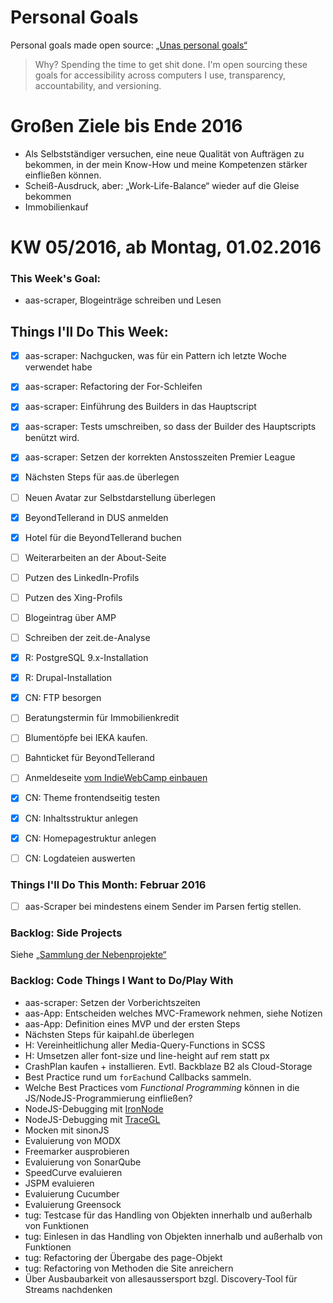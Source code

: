 Personal Goals
==============

Personal goals made open source: [„Unas personal goals“](http://una.im/personal-goals-guide/#=%81)
> Why? Spending the time to get shit done. I'm open sourcing these goals for accessibility across computers I use, transparency, accountability, and versioning.

# Großen Ziele bis Ende 2016
* Als Selbstständiger versuchen, eine neue Qualität von Aufträgen zu bekommen, in der mein Know-How und meine Kompetenzen stärker einfließen können.
* Scheiß-Ausdruck, aber: „Work-Life-Balance“ wieder auf die Gleise bekommen
* Immobilienkauf

# KW 05/2016, ab Montag, 01.02.2016

### This Week's Goal: 
* aas-scraper, Blogeinträge schreiben und Lesen

## Things I'll Do This Week:
- [x] aas-scraper: Nachgucken, was für ein Pattern ich letzte Woche verwendet habe
- [x] aas-scraper: Refactoring der For-Schleifen
- [x] aas-scraper: Einführung des Builders in das Hauptscript
- [x] aas-scraper: Tests umschreiben, so dass der Builder des Hauptscripts benützt wird.
- [x] aas-scraper: Setzen der korrekten Anstosszeiten Premier League
- [x] Nächsten Steps für aas.de überlegen
- [ ] Neuen Avatar zur Selbstdarstellung überlegen
- [x] BeyondTellerand in DUS anmelden
- [x] Hotel für die BeyondTellerand buchen
- [ ] Weiterarbeiten an der About-Seite
- [ ] Putzen des LinkedIn-Profils
- [ ] Putzen des Xing-Profils
- [ ] Blogeintrag über AMP
- [ ] Schreiben der zeit.de-Analyse
- [x] R: PostgreSQL 9.x-Installation
- [x] R: Drupal-Installation
- [x] CN: FTP besorgen
- [ ] Beratungstermin für Immobilienkredit
- [ ] Blumentöpfe bei IEKA kaufen.
- [ ] Bahnticket für BeyondTellerand
- [ ] Anmeldeseite [vom IndieWebCamp einbauen](https://indiewebcamp.com/2016/Germany/Guest_List)
- [x] CN: Theme frontendseitig testen
- [x] CN: Inhaltsstruktur anlegen
- [x] CN: Homepagestruktur anlegen
- [ ] CN: Logdateien auswerten


### Things I'll Do This Month: Februar 2016
- [ ] aas-Scraper bei mindestens einem Sender im Parsen fertig stellen.

### Backlog: Side Projects
Siehe [„Sammlung der Nebenprojekte“](~/Sites/dogfood-personal-goal/recources/pet-projects.md)

### Backlog: Code Things I Want to Do/Play With
* aas-scraper: Setzen der Vorberichtszeiten
* aas-App: Entscheiden welches MVC-Framework nehmen, siehe Notizen
* aas-App: Definition eines MVP und der ersten Steps
* Nächsten Steps für kaipahl.de überlegen
* H: Vereinheitlichung aller Media-Query-Functions in SCSS
* H: Umsetzen aller font-size und line-height auf rem statt px
* CrashPlan kaufen + installieren. Evtl. Backblaze B2 als Cloud-Storage
* Best Practice rund um `forEach`und Callbacks sammeln.
* Welche Best Practices vom _Functional Programming_ können in die JS/NodeJS-Programmierung einfließen?
* NodeJS-Debugging mit [IronNode](http://s-a.github.io/iron-node/)
* NodeJS-Debugging mit [TraceGL](https://github.com/traceglMPL/tracegl)
* Mocken mit sinonJS
* Evaluierung von MODX
* Freemarker ausprobieren
* Evaluierung von SonarQube
* SpeedCurve evaluieren
* JSPM evaluieren
* Evaluierung Cucumber
* Evaluierung Greensock
* tug: Testcase für das Handling von Objekten innerhalb und außerhalb von Funktionen
* tug: Einlesen in das Handling von Objekten innerhalb und außerhalb von Funktionen
* tug: Refactoring der Übergabe des page-Objekt
* tug: Refactoring von Methoden die Site anreichern
* Über Ausbaubarkeit von allesaussersport bzgl. Discovery-Tool für Streams nachdenken


